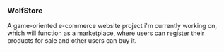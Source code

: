 ### WolfStore

A game-oriented e-commerce website project i'm currently working on, which will function as a marketplace, where users can register their products for sale and other users can buy it. 
